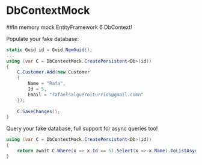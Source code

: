# DbContextMock
##In memory mock EntityFramework 6 DbContext!

Populate your fake database:

```c#
static Guid id = Guid.NewGuid();
...
using (var C = DbContextMock.CreatePersistent<Db>(id))
{
    C.Customer.Add(new Customer
    {
        Name = "Rafa",
        Id = 5,
        Email = "rafaelsalgueroiturrios@gmail.comn"
    });
    
    C.SaveChanges();
}
```

Query your fake database, full support for async queries too!

```c#
using (var C = DbContextMock.CreatePersistent<Db>(id))
{
    return await C.Where(x => x.Id == 5).Select(x => x.Name).ToListAsync();
}
```
